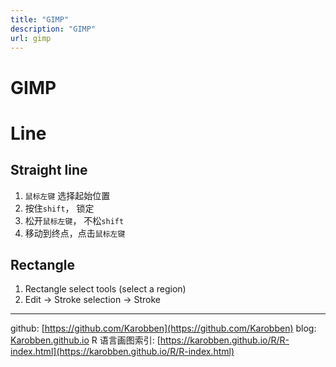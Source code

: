 ```yaml
---
title: "GIMP"
description: "GIMP"
url: gimp
---
```


# GIMP



# Line
## Straight line

1. `鼠标左键` 选择起始位置
2. 按住`shift`， 锁定
3. 松开`鼠标左键`， 不松`shift`
4. 移动到终点，点击`鼠标左键`


## Rectangle
1. Rectangle select tools (select a region)
2. Edit -> Stroke selection -> Stroke


---
github: [https://github.com/Karobben](https://github.com/Karobben)
blog: [Karobben.github.io](http://Karobben.github.io)
R 语言画图索引: [https://karobben.github.io/R/R-index.html](https://karobben.github.io/R/R-index.html)
